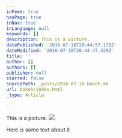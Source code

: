 ```yaml
---
inFeed: true
hasPage: true
inNav: true
inLanguage: null
keywords: []
description: This is a picture.
datePublished: '2016-07-18T20:44:57.175Z'
dateModified: '2016-07-18T20:44:47.329Z'
title: ''
author: []
authors: []
publisher: null
starred: false
sourcePath: _posts/2016-07-18-bokeh.md
url: bokeh/index.html
_type: Article

---
```

This is a picture.
![](https://the-grid-user-content.s3-us-west-2.amazonaws.com/1c13d4b6-ab6d-4297-a18d-bce11130c606.jpg)

Here is some text about it